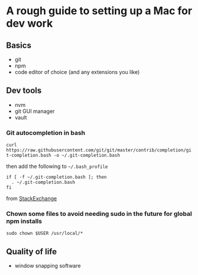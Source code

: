 # A rough guide to setting up a Mac for dev work

## Basics
- git
- npm
- code editor of choice (and any extensions you like)

## Dev tools
- nvm
- git GUI manager
- vault

### Git autocompletion in bash
`curl https://raw.githubusercontent.com/git/git/master/contrib/completion/git-completion.bash -o ~/.git-completion.bash`

then add the following to `~/.bash_profile`
```
if [ -f ~/.git-completion.bash ]; then
  . ~/.git-completion.bash
fi
```
from [StackExchange](https://apple.stackexchange.com/questions/55875/git-auto-complete-for-branches-at-the-command-line)

### Chown some files to avoid needing sudo in the future for global npm installs
`sudo chown $USER /usr/local/*`

## Quality of life
- window snapping software